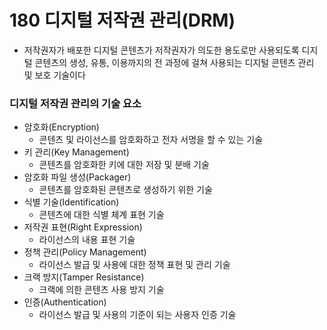# 180 디지털 저작권 관리(DRM)

- 저작권자가 배포한 디지털 콘텐츠가 저작권자가 의도한 용도로만 사용되도록 디지털 콘텐츠의 생성, 유통, 이용까지의 전 과정에 걸쳐 사용되는 디지털 콘텐츠 관리 및 보호 기술이다



### 디지털 저작권 관리의 기술 요소

- 암호화(Encryption)
  - 콘텐츠 및 라이선스를 암호화하고 전자 서명을 할 수 있는 기술
- 키 관리(Key Management)
  - 콘텐츠를 암호화한 키에 대한 저장 및 분배 기술
- 암호화 파일 생성(Packager)
  - 콘텐츠를 암호화된 콘텐츠로 생성하기 위한 기술
- 식별 기술(Identification)
  - 콘텐츠에 대한 식별 체계 표현 기술
- 저작권 표현(Right Expression)
  - 라이선스의 내용 표현 기술
- 정책 관리(Policy Management)
  - 라이선스 발급 및 사용에 대한 정책 표현 및 관리 기술
- 크랙 방지(Tamper Resistance)
  - 크랙에 의한 콘텐츠 사용 방지 기술
- 인증(Authentication)
  - 라이선스 발급 및 사용의 기준이 되는 사용자 인증 기술